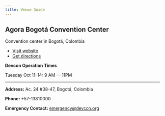 ```yaml
---
title: Venue Guide
---
```


## Agora Bogotá Convention Center
Convention center in Bogotá, Colombia
- [Visit website](https://agora-bogota.com/)
- [Get directions](https://goo.gl/maps/ueD2M25YVAVL4xvj7)


**Devcon Operation Times**

Tuesday Oct 11-14: 9 AM — 11PM

---

**Address:** Ac. 24 #38-47, Bogotá, Colombia

**Phone:** +57-13810000

**Emergency Contact:** [emergency@devcon.org](mailto:emergency@devcon.org)